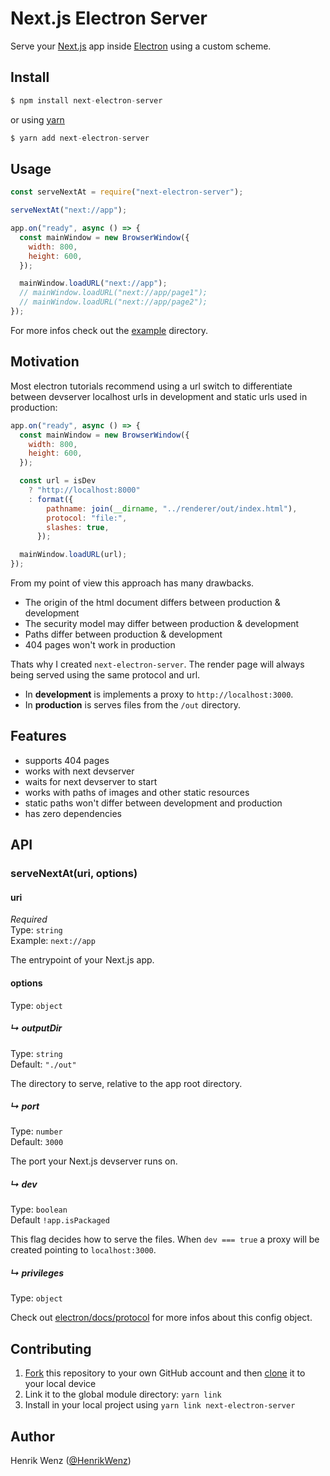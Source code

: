# Next.js Electron Server

Serve your [Next.js](https://nextjs.org/) app inside [Electron](https://www.electronjs.org/) using a custom scheme.

## Install

```js
$ npm install next-electron-server
```

or using [yarn](https://yarnpkg.com/)

```js
$ yarn add next-electron-server
```

## Usage

```js
const serveNextAt = require("next-electron-server");

serveNextAt("next://app");

app.on("ready", async () => {
  const mainWindow = new BrowserWindow({
    width: 800,
    height: 600,
  });

  mainWindow.loadURL("next://app");
  // mainWindow.loadURL("next://app/page1");
  // mainWindow.loadURL("next://app/page2");
});
```

For more infos check out the [example](./example) directory.

## Motivation

Most electron tutorials recommend using a url switch to differentiate between devserver localhost urls in development and static urls used in production:

```js
app.on("ready", async () => {
  const mainWindow = new BrowserWindow({
    width: 800,
    height: 600,
  });

  const url = isDev
    ? "http://localhost:8000"
    : format({
        pathname: join(__dirname, "../renderer/out/index.html"),
        protocol: "file:",
        slashes: true,
      });

  mainWindow.loadURL(url);
});
```

From my point of view this approach has many drawbacks.

- The origin of the html document differs between production & development
- The security model may differ between production & development
- Paths differ between production & development
- 404 pages won't work in production

Thats why I created `next-electron-server`.
The render page will always being served using the same protocol and url.

- In **development** is implements a proxy to `http://localhost:3000`.
- In **production** is serves files from the `/out` directory.

## Features

- supports 404 pages
- works with next devserver
- waits for next devserver to start
- works with paths of images and other static resources
- static paths won't differ between development and production
- has zero dependencies

## API

### serveNextAt(uri, options)

#### uri

_Required_\
Type: `string`\
Example: `next://app`

The entrypoint of your Next.js app.

#### options

Type: `object`

##### ↳ outputDir

Type: `string`\
Default: `"./out"`

The directory to serve, relative to the app root directory.

##### ↳ port

Type: `number`\
Default: `3000`

The port your Next.js devserver runs on.

##### ↳ dev

Type: `boolean`\
Default `!app.isPackaged`

This flag decides how to serve the files. When `dev === true` a proxy will be created pointing to `localhost:3000`.

##### ↳ privileges

Type: `object`

Check out [electron/docs/protocol](https://www.electronjs.org/docs/api/protocol#protocolregisterschemesasprivilegedcustomschemes) for more infos about this config object.

## Contributing

1. [Fork](https://help.github.com/articles/fork-a-repo/) this repository to your own GitHub account and then [clone](https://help.github.com/articles/cloning-a-repository/) it to your local device
2. Link it to the global module directory: `yarn link`
3. Install in your local project using `yarn link next-electron-server`

## Author

Henrik Wenz ([@HenrikWenz](https://twitter.com/henrikwenz))
